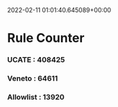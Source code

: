 2022-02-11 01:01:40.645089+00:00
# Rule Counter 
 ### UCATE : 408425

 ### Veneto : 64611

 ### Allowlist : 13920
